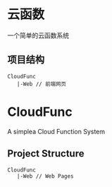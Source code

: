 # 云函数
一个简单的云函数系统

## 项目结构
```
CloudFunc
   |-Web // 前端网页
```

# CloudFunc
A simplea Cloud Function System

## Project Structure
```
CloudFunc
   |-Web // Web Pages 
```

